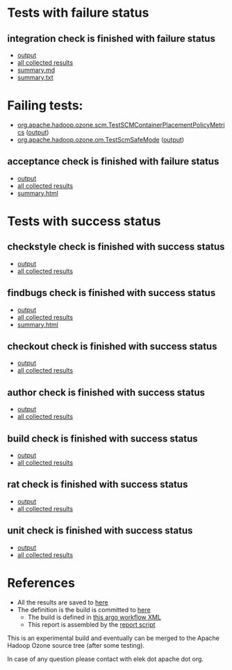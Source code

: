# Tests with failure status

## integration check is finished with failure status

   * [output](https://raw.githubusercontent.com/elek/ozone-ci-03/master/pr/pr-hdds-2325-sfxkw/integration/output.log)
   * [all collected results](https://github.com/elek/ozone-ci-03/tree/master/pr/pr-hdds-2325-sfxkw/integration)
   * [summary.md](https://github.com/elek/ozone-ci-03/tree/master/pr/pr-hdds-2325-sfxkw/integration/summary.md)
   * [summary.txt](https://github.com/elek/ozone-ci-03/tree/master/pr/pr-hdds-2325-sfxkw/integration/summary.txt)

# Failing tests: 

 * [org.apache.hadoop.ozone.scm.TestSCMContainerPlacementPolicyMetrics](hadoop-ozone/integration-test/org.apache.hadoop.ozone.scm.TestSCMContainerPlacementPolicyMetrics.txt) ([output](hadoop-ozone/integration-test/org.apache.hadoop.ozone.scm.TestSCMContainerPlacementPolicyMetrics-output.txt))
 * [org.apache.hadoop.ozone.om.TestScmSafeMode](hadoop-ozone/integration-test/org.apache.hadoop.ozone.om.TestScmSafeMode.txt) ([output](hadoop-ozone/integration-test/org.apache.hadoop.ozone.om.TestScmSafeMode-output.txt))

## acceptance check is finished with failure status

   * [output](https://raw.githubusercontent.com/elek/ozone-ci-03/master/pr/pr-hdds-2325-sfxkw/acceptance/output.log)
   * [all collected results](https://github.com/elek/ozone-ci-03/tree/master/pr/pr-hdds-2325-sfxkw/acceptance)
   * [summary.html](https://elek.github.io/ozone-ci-03/pr/pr-hdds-2325-sfxkw/acceptance/summary.html)



# Tests with success status

## checkstyle check is finished with success status

   * [output](https://raw.githubusercontent.com/elek/ozone-ci-03/master/pr/pr-hdds-2325-sfxkw/checkstyle/output.log)
   * [all collected results](https://github.com/elek/ozone-ci-03/tree/master/pr/pr-hdds-2325-sfxkw/checkstyle)


## findbugs check is finished with success status

   * [output](https://raw.githubusercontent.com/elek/ozone-ci-03/master/pr/pr-hdds-2325-sfxkw/findbugs/output.log)
   * [all collected results](https://github.com/elek/ozone-ci-03/tree/master/pr/pr-hdds-2325-sfxkw/findbugs)
   * [summary.html](https://elek.github.io/ozone-ci-03/pr/pr-hdds-2325-sfxkw/findbugs/summary.html)


## checkout check is finished with success status

   * [output](https://raw.githubusercontent.com/elek/ozone-ci-03/master/pr/pr-hdds-2325-sfxkw/checkout/output.log)
   * [all collected results](https://github.com/elek/ozone-ci-03/tree/master/pr/pr-hdds-2325-sfxkw/checkout)


## author check is finished with success status

   * [output](https://raw.githubusercontent.com/elek/ozone-ci-03/master/pr/pr-hdds-2325-sfxkw/author/output.log)
   * [all collected results](https://github.com/elek/ozone-ci-03/tree/master/pr/pr-hdds-2325-sfxkw/author)


## build check is finished with success status

   * [output](https://raw.githubusercontent.com/elek/ozone-ci-03/master/pr/pr-hdds-2325-sfxkw/build/output.log)
   * [all collected results](https://github.com/elek/ozone-ci-03/tree/master/pr/pr-hdds-2325-sfxkw/build)


## rat check is finished with success status

   * [output](https://raw.githubusercontent.com/elek/ozone-ci-03/master/pr/pr-hdds-2325-sfxkw/rat/output.log)
   * [all collected results](https://github.com/elek/ozone-ci-03/tree/master/pr/pr-hdds-2325-sfxkw/rat)


## unit check is finished with success status

   * [output](https://raw.githubusercontent.com/elek/ozone-ci-03/master/pr/pr-hdds-2325-sfxkw/unit/output.log)
   * [all collected results](https://github.com/elek/ozone-ci-03/tree/master/pr/pr-hdds-2325-sfxkw/unit)




# References

 * All the results are saved to [here](https://github.com/elek/ozone-ci-03/tree/master/pr/pr-hdds-2325-sfxkw/)
 * The definition is the build is committed to [here](https://github.com/elek/argo-ozone)
    * The build is defined in [this argo workflow XML](https://github.com/elek/argo-ozone/blob/master/ozone-build.yaml)
    * This report is assembled by the [report script](https://github.com/elek/argo-ozone/blob/master/scripts/report.sh)

This is an experimental build and eventually can be merged to the Apache Hadoop Ozone source tree (after some testing).

In case of any question please contact with elek dot apache dot org.

